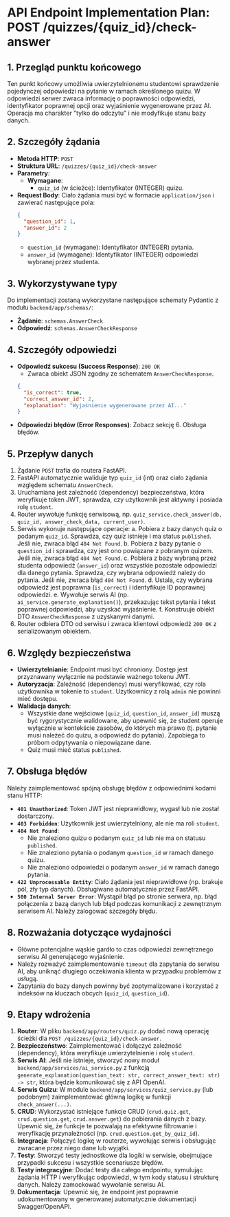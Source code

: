 # API Endpoint Implementation Plan: POST /quizzes/{quiz_id}/check-answer

## 1. Przegląd punktu końcowego
Ten punkt końcowy umożliwia uwierzytelnionemu studentowi sprawdzenie pojedynczej odpowiedzi na pytanie w ramach określonego quizu. W odpowiedzi serwer zwraca informację o poprawności odpowiedzi, identyfikator poprawnej opcji oraz wyjaśnienie wygenerowane przez AI. Operacja ma charakter "tylko do odczytu" i nie modyfikuje stanu bazy danych.

## 2. Szczegóły żądania
- **Metoda HTTP**: `POST`
- **Struktura URL**: `/quizzes/{quiz_id}/check-answer`
- **Parametry**:
  - **Wymagane**:
    - `quiz_id` (w ścieżce): Identyfikator (INTEGER) quizu.
- **Request Body**: Ciało żądania musi być w formacie `application/json` i zawierać następujące pola:
  ```json
  {
    "question_id": 1,
    "answer_id": 2
  }
  ```
  - `question_id` (wymagane): Identyfikator (INTEGER) pytania.
  - `answer_id` (wymagane): Identyfikator (INTEGER) odpowiedzi wybranej przez studenta.

## 3. Wykorzystywane typy
Do implementacji zostaną wykorzystane następujące schematy Pydantic z modułu `backend/app/schemas/`:
- **Żądanie**: `schemas.AnswerCheck`
- **Odpowiedź**: `schemas.AnswerCheckResponse`

## 4. Szczegóły odpowiedzi
- **Odpowiedź sukcesu (Success Response)**: `200 OK`
  - Zwraca obiekt JSON zgodny ze schematem `AnswerCheckResponse`.
  ```json
  {
    "is_correct": true,
    "correct_answer_id": 2,
    "explanation": "Wyjaśnienie wygenerowane przez AI..."
  }
  ```
- **Odpowiedzi błędów (Error Responses)**: Zobacz sekcję 6. Obsługa błędów.

## 5. Przepływ danych
1.  Żądanie `POST` trafia do routera FastAPI.
2.  FastAPI automatycznie waliduje typ `quiz_id` (int) oraz ciało żądania względem schematu `AnswerCheck`.
3.  Uruchamiana jest zależność (dependency) bezpieczeństwa, która weryfikuje token JWT, sprawdza, czy użytkownik jest aktywny i posiada rolę `student`.
4.  Router wywołuje funkcję serwisową, np. `quiz_service.check_answer(db, quiz_id, answer_check_data, current_user)`.
5.  Serwis wykonuje następujące operacje:
    a. Pobiera z bazy danych quiz o podanym `quiz_id`. Sprawdza, czy quiz istnieje i ma status `published`. Jeśli nie, zwraca błąd `404 Not Found`.
    b. Pobiera z bazy pytanie o `question_id` i sprawdza, czy jest ono powiązane z pobranym quizem. Jeśli nie, zwraca błąd `404 Not Found`.
    c. Pobiera z bazy wybraną przez studenta odpowiedź (`answer_id`) oraz wszystkie pozostałe odpowiedzi dla danego pytania. Sprawdza, czy wybrana odpowiedź należy do pytania. Jeśli nie, zwraca błąd `404 Not Found`.
    d. Ustala, czy wybrana odpowiedź jest poprawna (`is_correct`) i identyfikuje ID poprawnej odpowiedzi.
    e. Wywołuje serwis AI (np. `ai_service.generate_explanation()`), przekazując tekst pytania i tekst poprawnej odpowiedzi, aby uzyskać wyjaśnienie.
    f. Konstruuje obiekt DTO `AnswerCheckResponse` z uzyskanymi danymi.
6.  Router odbiera DTO od serwisu i zwraca klientowi odpowiedź `200 OK` z serializowanym obiektem.

## 6. Względy bezpieczeństwa
- **Uwierzytelnianie**: Endpoint musi być chroniony. Dostęp jest przyznawany wyłącznie na podstawie ważnego tokenu JWT.
- **Autoryzacja**: Zależność (dependency) musi weryfikować, czy rola użytkownika w tokenie to `student`. Użytkownicy z rolą `admin` nie powinni mieć dostępu.
- **Walidacja danych**:
  - Wszystkie dane wejściowe (`quiz_id`, `question_id`, `answer_id`) muszą być rygorystycznie walidowane, aby upewnić się, że student operuje wyłącznie w kontekście zasobów, do których ma prawo (tj. pytanie musi należeć do quizu, a odpowiedź do pytania). Zapobiega to próbom odpytywania o niepowiązane dane.
  - Quiz musi mieć status `published`.

## 7. Obsługa błędów
Należy zaimplementować spójną obsługę błędów z odpowiednimi kodami stanu HTTP:
- **`401 Unauthorized`**: Token JWT jest nieprawidłowy, wygasł lub nie został dostarczony.
- **`403 Forbidden`**: Użytkownik jest uwierzytelniony, ale nie ma roli `student`.
- **`404 Not Found`**:
  - Nie znaleziono quizu o podanym `quiz_id` lub nie ma on statusu `published`.
  - Nie znaleziono pytania o podanym `question_id` w ramach danego quizu.
  - Nie znaleziono odpowiedzi o podanym `answer_id` w ramach danego pytania.
- **`422 Unprocessable Entity`**: Ciało żądania jest nieprawidłowe (np. brakuje pól, zły typ danych). Obsługiwane automatycznie przez FastAPI.
- **`500 Internal Server Error`**: Wystąpił błąd po stronie serwera, np. błąd połączenia z bazą danych lub błąd podczas komunikacji z zewnętrznym serwisem AI. Należy zalogować szczegóły błędu.

## 8. Rozważania dotyczące wydajności
- Główne potencjalne wąskie gardło to czas odpowiedzi zewnętrznego serwisu AI generującego wyjaśnienie.
- Należy rozważyć zaimplementowanie `timeout` dla zapytania do serwisu AI, aby uniknąć długiego oczekiwania klienta w przypadku problemów z usługą.
- Zapytania do bazy danych powinny być zoptymalizowane i korzystać z indeksów na kluczach obcych (`quiz_id`, `question_id`).

## 9. Etapy wdrożenia
1.  **Router**: W pliku `backend/app/routers/quiz.py` dodać nową operację ścieżki dla `POST /quizzes/{quiz_id}/check-answer`.
2.  **Bezpieczeństwo**: Zaimplementować i dołączyć zależność (dependency), która weryfikuje uwierzytelnienie i rolę `student`.
3.  **Serwis AI**: Jeśli nie istnieje, stworzyć nowy moduł `backend/app/services/ai_service.py` z funkcją `generate_explanation(question_text: str, correct_answer_text: str) -> str`, która będzie komunikować się z API OpenAI.
4.  **Serwis Quizu**: W module `backend/app/services/quiz_service.py` (lub podobnym) zaimplementować główną logikę w funkcji `check_answer(...)`.
5.  **CRUD**: Wykorzystać istniejące funkcje CRUD (`crud.quiz.get`, `crud.question.get`, `crud.answer.get`) do pobierania danych z bazy. Upewnić się, że funkcje te pozwalają na efektywne filtrowanie i weryfikację przynależności (np. `crud.question.get_by_quiz_id`).
6.  **Integracja**: Połączyć logikę w routerze, wywołując serwis i obsługując zwracane przez niego dane lub wyjątki.
7.  **Testy**: Stworzyć testy jednostkowe dla logiki w serwisie, obejmujące przypadki sukcesu i wszystkie scenariusze błędów.
8.  **Testy integracyjne**: Dodać testy dla całego endpointu, symulując żądania HTTP i weryfikując odpowiedzi, w tym kody statusu i strukturę danych. Należy zamockować wywołanie serwisu AI.
9.  **Dokumentacja**: Upewnić się, że endpoint jest poprawnie udokumentowany w generowanej automatycznie dokumentacji Swagger/OpenAPI. 